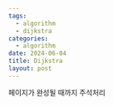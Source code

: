 ```yaml
---
tags:
  - algorithm
  - dijkstra
categories:
  - algorithm
date: 2024-06-04
title: Dijkstra
layout: post
---
```

페이지가 완성될 때까지 주석처리
<!-- 
## 다익스트라(Dijkstra)

그래프 탐색 이론 중 하나로, 하나의 정점에서 다른 모든 정점으로의 최단 경로를 찾는 알고리즘입니다.  

### 기본 개념

- 그래프(graph): 다익스트라 알고리즘은 방향성이 있거나 없는 그래프에서 작동합니다. 그래프는 정점(Vertex)과 간선(Edge)으로 구성되며, 간선은 두 정점을 연결하고 가중치(Weight)를 가집니다.

- 가중치(Weight): 각 간선에는 비용 또는 거리와 같은 값을 나타내는 가중치가 있습니다. 다익스트라 알고리즘은 이 가중치를 사용하여 최단 경로를 계산합니다.

- 최단 경로(Shortest Path): 한 정점에서 다른 정점으로 이동할 때, 경로의 가중치 합이 가장 작은 경로를 의미합니다.

  

### 동작 원리

1. 초기화미방문 정점 선택: 미방문 정점 중에서 출발 정점으로부터의리를 저장하는 배열을 초기화합니다. 출발 정점의 거리는 0으로, 나머지 정점의 거리는 무한대로 설정합니다.

2. 미방문 정점 집합 관리: 모든 정점을 미방문 집합에 추가합니다.

3. 최단 거리 미방문 정점 선택: 미방문 정점 중에서 출발 정점으로부터의 거리가 가장 짧은 정점을 선택합니다.

4. 거리 갱신: 선택된 정점을 통해 다른 정점으로 가는 경로가 더 짧다면, 해당 정점까지의 거리를 갱신합니다.

5. 방문 처리: 선택된 정점을 방문처리하여 미방문 집합에서 제거합니다.

6. 반복: 미방문 정점이 남아있고, 최단 거리를 갱신할 수 있는 경우 3번 단계부터 반복합니다.

  

### 예제


https://www.acmicpc.net/problem/1753
  

-->